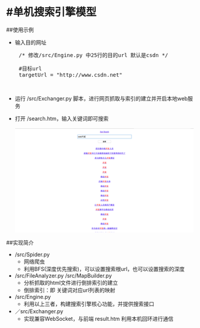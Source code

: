 #单机搜索引擎模型
====

##使用示例
* 输入目的网址<br/>
<pre>
	/* 修改/src/Engine.py 中25行的目的url 默认是csdn */ <br/>
	#目标url
    targetUrl = "http://www.csdn.net"
</pre> <br/>
* 运行 /src/Exchanger.py 脚本，进行网页抓取与索引的建立并开启本地web服务 

* 打开 /search.htm，输入关键词即可搜索 <br/>  <br/>
![use example](https://github.com/Wchenguang/LocalSearchEngine/blob/master/使用样例.png) <br/>

##实现简介
* /src/Spider.py
	* 网络爬虫
	* 利用BFS(深度优先搜索)，可以设置搜索根url，也可以设置搜索的深度
* /src/FileAnalyzer.py /src/MapBuilder.py
	* 分析抓取的html文件进行倒排索引的建立
	* 倒排索引：即 关键词对应url列表的映射
* /src/Engine.py
	* 利用以上三者，构建搜索引擎核心功能，并提供搜索接口
* ／src/Exchanger.py
	* 实现兼容WebSocket，与前端 result.htm 利用本机回环进行通信 